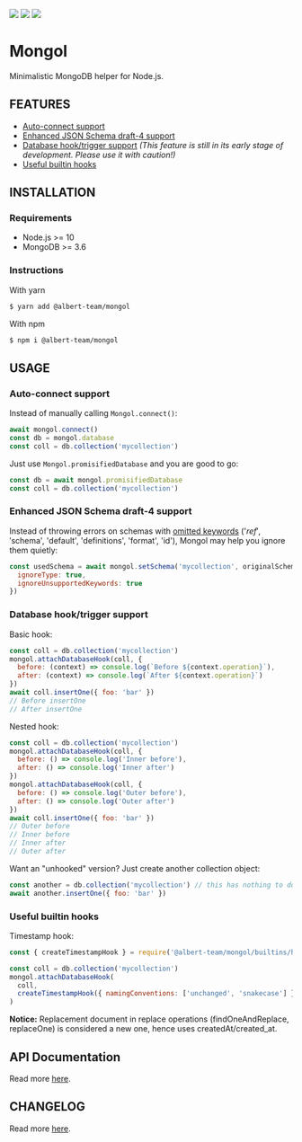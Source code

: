 [![](https://img.shields.io/github/license/albert-team/mongol.svg?style=flat-square)](https://github.com/albert-team/mongol)
[![](https://img.shields.io/npm/v/@albert-team/mongol.svg?style=flat-square)](https://www.npmjs.com/package/@albert-team/mongol)
[![](https://img.shields.io/travis/com/albert-team/mongol.svg?style=flat-square)](https://travis-ci.com/albert-team/mongol)

# Mongol

Minimalistic MongoDB helper for Node.js.

## FEATURES

- [Auto-connect support](#auto-connect-support)
- [Enhanced JSON Schema draft-4 support](#enhanced-json-schema-draft-4-support)
- [Database hook/trigger support](#database-hooktrigger-support) _(This feature is still in its early stage of development. Please use it with caution!)_
- [Useful builtin hooks](#useful-builtin-hooks)

## INSTALLATION

### Requirements

- Node.js >= 10
- MongoDB >= 3.6

### Instructions

With yarn

```bash
$ yarn add @albert-team/mongol
```

With npm

```bash
$ npm i @albert-team/mongol
```

## USAGE

### Auto-connect support

Instead of manually calling `Mongol.connect()`:

```js
await mongol.connect()
const db = mongol.database
const coll = db.collection('mycollection')
```

Just use `Mongol.promisifiedDatabase` and you are good to go:

```js
const db = await mongol.promisifiedDatabase
const coll = db.collection('mycollection')
```

### Enhanced JSON Schema draft-4 support

Instead of throwing errors on schemas with [omitted keywords](https://docs.mongodb.com/manual/reference/operator/query/jsonSchema/#json-schema-omission) ('$ref', '$schema', 'default', 'definitions', 'format', 'id'), Mongol may help you ignore them quietly:

```js
const usedSchema = await mongol.setSchema('mycollection', originalSchema, {
  ignoreType: true,
  ignoreUnsupportedKeywords: true
})
```

### Database hook/trigger support

Basic hook:

```js
const coll = db.collection('mycollection')
mongol.attachDatabaseHook(coll, {
  before: (context) => console.log(`Before ${context.operation}`),
  after: (context) => console.log(`After ${context.operation}`)
})
await coll.insertOne({ foo: 'bar' })
// Before insertOne
// After insertOne
```

Nested hook:

```js
const coll = db.collection('mycollection')
mongol.attachDatabaseHook(coll, {
  before: () => console.log('Inner before'),
  after: () => console.log('Inner after')
})
mongol.attachDatabaseHook(coll, {
  before: () => console.log('Outer before'),
  after: () => console.log('Outer after')
})
await coll.insertOne({ foo: 'bar' })
// Outer before
// Inner before
// Inner after
// Outer after
```

Want an "unhooked" version? Just create another collection object:

```js
const another = db.collection('mycollection') // this has nothing to do with coll object above
await another.insertOne({ foo: 'bar' })
```

### Useful builtin hooks

Timestamp hook:

```js
const { createTimestampHook } = require('@albert-team/mongol/builtins/hooks')

const coll = db.collection('mycollection')
mongol.attachDatabaseHook(
  coll,
  createTimestampHook({ namingConventions: ['unchanged', 'snakecase'] })
)
```

**Notice:** Replacement document in replace operations (findOneAndReplace, replaceOne) is considered a new one, hence uses createdAt/created_at.

## API Documentation

Read more [here](https://albert-team.github.io/mongol).

## CHANGELOG

Read more [here](https://github.com/albert-team/mongol/blob/master/CHANGELOG.md).
